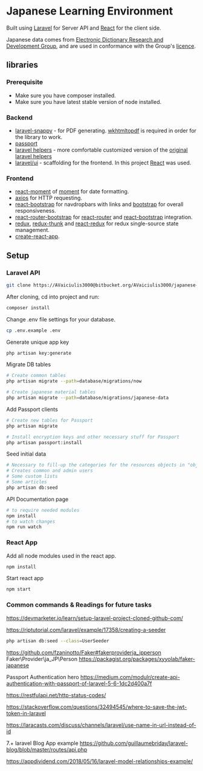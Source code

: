 # Japanese Learning Environment

Built using [Laravel](https://laravel.com/docs) for Server API and [React](https://reactjs.org/) for the client side.

Japanese data comes from [Electronic Dictionary Research and Development Group](http://www.edrdg.org/), and are used in conformance with the Group's [licence](http://www.edrdg.org/edrdg/licence.html).

## libraries

### Prerequisite

- Make sure you have composer installed.
- Make sure you have latest stable version of node installed.

### Backend
- [laravel-snappy](https://github.com/barryvdh/laravel-snappy) - for PDF generating. [wkhtmltopdf](https://github.com/barryvdh/laravel-snappy#wkhtmltopdf-installation) is required in order for the library to work.
- [passport](https://laravel.com/docs/7.x/passport)
- [laravel helpers](https://github.com/laravel/helpers) - more comfortable customized version of the [original laravel helpers](https://laravel.com/docs/7.x/helpers)
- [laravel/ui](https://laravel.com/docs/7.x/frontend) - scaffolding for the frontend. In this project [React](https://reactjs.org/docs/getting-started.html) was used.

### Frontend
- [react-moment](https://github.com/headzoo/react-moment) of [moment](https://www.npmjs.com/package/moment) for date formatting.
- [axios](https://www.npmjs.com/package/axios) for HTTP requesting.
- [react-bootstrap](https://react-bootstrap.github.io/) for navdropbars with links and [bootstrap](https://www.npmjs.com/package/bootstrap) for overall responsiveness.
- [react-router-bootstrap](https://github.com/react-bootstrap/react-router-bootstrap) for [react-router](https://github.com/reactjs/react-router) and [react-bootstrap](https://react-bootstrap.github.io/) integration.
- [redux](https://redux.js.org/introduction/getting-started), [redux-thunk](https://www.npmjs.com/package/redux-thunk) and [react-redux](https://www.npmjs.com/package/react-redux) for redux single-source state management.
- [create-react-app](https://create-react-app.dev/docs/getting-started/).

## Setup

### Laravel API

```bash
git clone https://AVaiciulis3000@bitbucket.org/AVaiciulis3000/japanese-vma.git
```

After cloning, cd into project and run:

```bash
composer install
```

Change .env file settings for your database.
```bash
cp .env.example .env
```

Generate unique app key
```bash
php artisan key:generate
```

Migrate DB tables
```bash
# Create common tables
php artisan migrate --path=database/migrations/now

# Create japanese material tables
php artisan migrate --path=database/migrations/japanese-data
```

Add Passport clients
```bash
# Create new tables for Passport
php artisan migrate

# Install encryption keys and other necessary stuff for Passport
php artisan passport:install
```

Seed initial data
```bash
# Necessary to fill-up the categories for the resources objects in "objecttemplates" table.
# Creates common and admin users
# Some custom lists
# Some articles
php artisan db:seed
```

API Documentation page
```bash
# to require needed modules
npm install
# to watch changes
npm run watch
```

### React App

Add all node modules used in the react app.
```bash
npm install
```

Start react app
```bash
npm start
```

### Common commands & Readings for future tasks

https://devmarketer.io/learn/setup-laravel-project-cloned-github-com/

https://riptutorial.com/laravel/example/17358/creating-a-seeder

```bash
php artisan db:seed --class=UserSeeder
```

https://github.com/fzaninotto/Faker#fakerproviderja_jpperson
Faker\Provider\ja_JP\Person
https://packagist.org/packages/xyyolab/faker-japanese

Passport Authentication hero
https://medium.com/modulr/create-api-authentication-with-passport-of-laravel-5-6-1dc2d400a7f

https://restfulapi.net/http-status-codes/

https://stackoverflow.com/questions/32494545/where-to-save-the-jwt-token-in-laravel

https://laracasts.com/discuss/channels/laravel/use-name-in-url-instead-of-id

7.+ laravel Blog App example
https://github.com/guillaumebriday/laravel-blog/blob/master/routes/api.php

https://appdividend.com/2018/05/16/laravel-model-relationships-example/